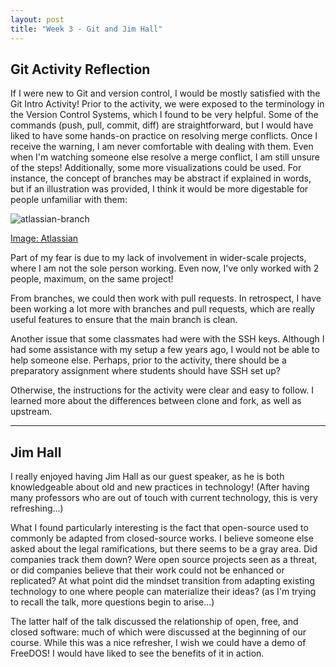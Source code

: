 ```yaml
---
layout: post
title: "Week 3 - Git and Jim Hall"
---
```


## Git Activity Reflection

If I were new to Git and version control, I would be mostly satisfied with the Git Intro Activity! Prior to the activity, we were exposed to the terminology in the Version Control Systems, which I found to be very helpful. Some of the commands (push, pull, commit, diff) are straightforward, but I would have liked to have some hands-on practice on resolving merge conflicts. Once I receive the warning, I am never comfortable with dealing with them. Even when I'm watching someone else resolve a merge conflict, I am still unsure of the steps! Additionally, some more visualizations could be used. For instance, the concept of branches may be abstract if explained in words, but if an illustration was provided, I think it would be more digestable for people unfamiliar with them: 


![atlassian-branch](https://wac-cdn.atlassian.com/dam/jcr:a905ddfd-973a-452a-a4ae-f1dd65430027/01%20Git%20branch.svg?cdnVersion=212)

[Image: Atlassian](https://www.atlassian.com/git/tutorials/using-branches)


Part of my fear is due to my lack of involvement in wider-scale projects, where I am not the sole person working. Even now, I've only worked with 2 people, maximum, on the same project!

From branches, we could then work with pull requests. In retrospect, I have been working a lot more with branches and pull requests, which are really useful features to ensure that the main branch is clean. 

Another issue that some classmates had were with the SSH keys. Although I had some assistance with my setup a few years ago, I would not be able to help someone else. Perhaps, prior to the activity, there should be a preparatory assignment where students should have SSH set up? 

Otherwise, the instructions for the activity were clear and easy to follow. I learned more about the differences between clone and fork, as well as upstream. 

--- 

## Jim Hall 

I really enjoyed having Jim Hall as our guest speaker, as he is both knowledgeable about old and new practices in technology! (After having many professors who are out of touch with current technology, this is very refreshing...) 

What I found particularly interesting is the fact that open-source used to commonly be adapted from closed-source works. I believe someone else asked about the legal ramifications, but there seems to be a gray area. Did companies track them down? Were open source projects seen as a threat, or did companies believe that their work could not be enhanced or replicated? At what point did the mindset transition from adapting existing technology to one where people can materialize their ideas? (as I'm trying to recall the talk, more questions begin to arise...) 

The latter half of the talk discussed the relationship of open, free, and closed software: much of which were discussed at the beginning of our course. While this was a nice refresher, I wish we could have a demo of FreeDOS! I would have liked to see the benefits of it in action. 

